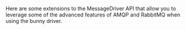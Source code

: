 Here are some extensions to the MessageDriver API that allow you to
leverage some of the advanced features of AMQP and RabbitMQ when using
the bunny driver.
